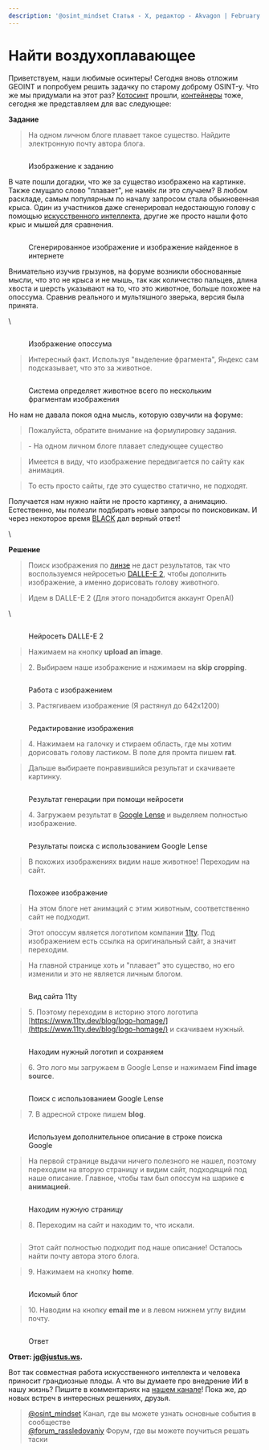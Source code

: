 ```yaml
---
description: '@osint_mindset Статья - X, редактор - Akvagon | February 01, 2023'
---
```


# Найти воздухоплавающее

Приветствуем, наши любимые осинтеры! Сегодня вновь отложим GEOINT и попробуем решить задачку по старому доброму OSINT-у. Что же мы придумали на этот раз? [Котосинт](https://osint-mindset.gitbook.io/cases/kotosint-ili-slabo-naiti-kota-v-turcii) прошли, [контейнеры](https://osint-mindset.gitbook.io/cases/o-more-more...) тоже, сегодня же представляем для вас следующее:

**Задание**

> На одном личном блоге плавает такое существо. Найдите электронную почту автора блога.

<figure><img src="https://telegra.ph/file/7e84cfb8c6672f41ca072.jpg" alt=""><figcaption><p>Изображение к заданию</p></figcaption></figure>

В чате пошли догадки, что же за существо изображено на картинке. Также смущало слово "плавает", не намёк ли это случаем? В любом раскладе, самым популярным по началу запросом стала обыкновенная крыса. Один из участников даже сгенерировал недостающую голову с помощью [искусственного интеллекта](https://openai.com/dall-e-2/), другие же просто нашли фото крыс и мышей для сравнения.

<figure><img src="https://telegra.ph/file/c00ec5418bea24cd97121.jpg" alt=""><figcaption><p>Сгенерированное изображение и изображение найденное в интернете</p></figcaption></figure>

Внимательно изучив грызунов, на форуме возникли обоснованные мысли, что это не крыса и не мышь, так как количество пальцев, длина хвоста и шерсть указывают на то, что это животное, больше похожее на опоссума. Сравнив реального и мультяшного зверька, версия была принята.

\


<figure><img src="https://telegra.ph/file/1aa7f6cc30047306d01ec.jpg" alt=""><figcaption><p>Изображение опоссума</p></figcaption></figure>

> Интересный факт. Используя "выделение фрагмента", Яндекс сам подсказывает, что это за животное.

<figure><img src="https://telegra.ph/file/1c03ae7f83e6310fe8058.png" alt=""><figcaption><p>Система определяет животное всего по нескольким фрагментам изображения</p></figcaption></figure>

Но нам не давала покоя одна мысль, которую озвучили на форуме:

> Пожалуйста, обратите внимание на формулировку задания.

> \- На одном личном блоге плавает следующее существо

> Имеется в виду, что изображение передвигается по сайту как анимация.

> То есть просто сайты, где это существо статично, не подходят.

Получается нам нужно найти не просто картинку, а анимацию. Естественно, мы полезли подбирать новые запросы по поисковикам. И через некоторое время [BLACK](https://t.me/blacktiesz) дал верный ответ!

\


**Решение**

> Поиск изображения по [линзе](https://images.google.ru/) не даст результатов, так что воспользуемся нейросетью [DALLE-E 2](https://openai.com/dall-e-2/), чтобы дополнить изображение, а именно дорисовать голову животного.

> Идем в DALLE-E 2 (Для этого понадобится аккаунт OpenAI)

\


<figure><img src="https://telegra.ph/file/3955998235da5da10f0d9.jpg" alt=""><figcaption><p>Нейросеть DALLE-E 2</p></figcaption></figure>

> Нажимаем на кнопку **upload an image**.

> 2\. Выбираем наше изображение и нажимаем на **skip cropping**.

<figure><img src="https://telegra.ph/file/7fb1a001897b06806d1ef.jpg" alt=""><figcaption><p>Работа с изображением</p></figcaption></figure>

> 3\. Растягиваем изображение (Я растянул до 642x1200)

<figure><img src="https://telegra.ph/file/c251d994d37e0420a48bc.jpg" alt=""><figcaption><p>Редактирование изображения</p></figcaption></figure>

> 4\. Нажимаем на галочку и стираем область, где мы хотим дорисовать голову ластиком. В поле для промта пишем **rat**.

> Дальше выбираете понравившийся результат и скачиваете картинку.

<figure><img src="https://telegra.ph/file/da34dae729895bfb35cbd.png" alt=""><figcaption><p>Результат генерации при помощи нейросети</p></figcaption></figure>

> 4\. Загружаем результат в [Google Lense](https://images.google.ru/) и выделяем полностью изображение.

<figure><img src="https://telegra.ph/file/e2459f7f2edf8753e18a6.jpg" alt=""><figcaption><p>Результаты поиска с использованием Google Lense</p></figcaption></figure>

> В похожих изображениях видим наше животное! Переходим на сайт.

<figure><img src="https://telegra.ph/file/92f9df0d8e596f4324fb6.jpg" alt=""><figcaption><p>Похожее изображение</p></figcaption></figure>

> На этом блоге нет анимаций с этим животным, соответственно сайт не подходит.

> Этот опоссум является логотипом компании [11ty](https://www.11ty.dev/blog/logo-homage/). Под изображением есть ссылка на оригинальный сайт, а значит переходим.

> На главной странице хоть и "плавает" это существо, но его изменили и это не является личным блогом.

<figure><img src="https://telegra.ph/file/5cd4509d9c428afd5bb98.gif" alt=""><figcaption><p>Вид сайта 11ty</p></figcaption></figure>

> 5\. Поэтому переходим в историю этого логотипа [https://www.11ty.dev/blog/logo-homage/](https://www.11ty.dev/blog/logo-homage/) и скачиваем нужный.

<figure><img src="https://telegra.ph/file/4e20b7e8de92e226b7e1c.png" alt=""><figcaption><p>Находим нужный логотип и сохраняем</p></figcaption></figure>

> 6\. Это лого мы загружаем в Google Lense и нажимаем **Find image source**.

<figure><img src="https://telegra.ph/file/575121813d489c0bb3472.jpg" alt=""><figcaption><p>Поиск с использованием Google Lense</p></figcaption></figure>

> 7\. В адресной строке пишем **blog**.

<figure><img src="https://telegra.ph/file/d074a1feb6ed4604d8a3e.png" alt=""><figcaption><p>Используем дополнительное описание в строке поиска Google</p></figcaption></figure>

> На первой странице выдачи ничего полезного не нашел, поэтому переходим на вторую страницу и видим сайт, подходящий под наше описание. Главное, чтобы там был опоссум на шарике **с анимацией**.

<figure><img src="https://telegra.ph/file/de34b883a481983b123c4.jpg" alt=""><figcaption><p>Находим нужную страницу</p></figcaption></figure>

> 8\. Переходим на сайт и находим то, что искали.

<figure><img src="https://telegra.ph/file/95072663c2d281385363b.gif" alt=""><figcaption></figcaption></figure>

> Этот сайт полностью подходит под наше описание! Осталось найти почту автора этого блога.

> 9\. Нажимаем на кнопку **home**.

<figure><img src="https://telegra.ph/file/a756c2f2a24414bd50b29.png" alt=""><figcaption><p>Искомый блог</p></figcaption></figure>

> 10\. Наводим на кнопку **email me** и в левом нижнем углу видим почту.

<figure><img src="https://telegra.ph/file/ede57ecb54952c902b908.jpg" alt=""><figcaption><p>Ответ</p></figcaption></figure>

**Ответ: jg@justus.ws.**

Вот так совместная работа искусственного интеллекта и человека приносит грандиозные плоды. А что вы думаете про внедрение ИИ в нашу жизнь? Пишите в комментариях на [нашем канале](https://t.me/osint\_mindset)! Пока же, до новых встреч в интересных решениях, друзья.

> [@osint\_mindset](https://t.me/osint\_mindset) Канал, где вы можете узнать основные события в сообществе[\
> @forum\_rassledovaniy](https://t.me/+GMxoDCvLO0k0MWRi) Форум, где вы можете поучиться решать таски
